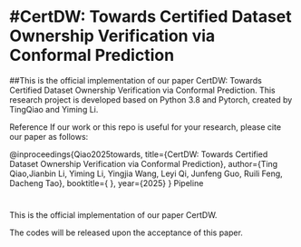 #CertDW: Towards Certified Dataset Ownership Verification via Conformal Prediction
=
##This is the official implementation of our paper CertDW: Towards Certified Dataset Ownership Verification via Conformal Prediction. This research project is developed based on Python 3.8 and Pytorch, created by TingQiao and Yiming Li.

Reference
If our work or this repo is useful for your research, please cite our paper as follows:

@inproceedings{Qiao2025towards,
  title={CertDW: Towards Certified Dataset Ownership Verification via Conformal Prediction},
  author={Ting Qiao,Jianbin Li, Yiming Li, Yingjia Wang, Leyi Qi, Junfeng Guo, Ruili Feng, Dacheng Tao},
  booktitle={ },
  year={2025}
}
Pipeline

#

This is the official implementation of our paper CertDW.

The codes will be released upon the acceptance of this paper.
